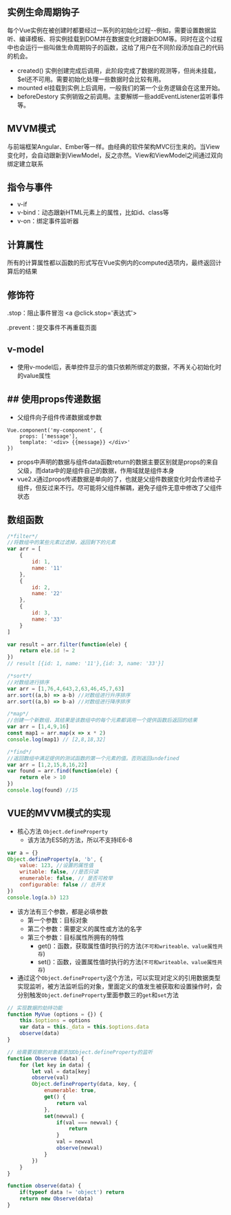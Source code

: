 ## 实例生命周期钩子

每个Vue实例在被创建时都要经过一系列的初始化过程--例如，需要设置数据监听、编译模板、将实例挂载到DOM并在数据变化时跟新DOM等。同时在这个过程中也会运行一些叫做生命周期钩子的函数，这给了用户在不同阶段添加自己的代码的机会。

* created() 实例创建完成后调用，此阶段完成了数据的观测等，但尚未挂载，$el还不可用。需要初始化处理一些数据时会比较有用。
* mounted el挂载到实例上后调用，一般我们的第一个业务逻辑会在这里开始。
* beforeDestory 实例销毁之前调用。主要解绑一些addEventListener监听事件等。

## MVVM模式

与前端框架Angular、Ember等一样。由经典的软件架构MVC衍生来的。当View变化时，会自动跟新到ViewModel，反之亦然。View和ViewModel之间通过双向绑定建立联系

## 指令与事件

* v-if
* v-bind：动态跟新HTML元素上的属性，比如id、class等
* v-on：绑定事件监听器

## 计算属性

所有的计算属性都以函数的形式写在Vue实例内的computed选项内，最终返回计算后的结果

## 修饰符

.stop：阻止事件冒泡 <a @click.stop='表达式'></a>

.prevent：提交事件不再重载页面

## v-model

* 使用v-model后，表单控件显示的值只依赖所绑定的数据，不再关心初始化时的value属性

## ## 使用props传递数据

* 父组件向子组件传递数据或参数

```vue
Vue.component('my-component', {
    props: ['message'],
    template: '<div> {{message}} </div>'
})
```

* props中声明的数据与组件data函数return的数据主要区别就是props的来自父级，而data中的是组件自己的数据，作用域就是组件本身
* vue2.x通过props传递数据是单向的了，也就是父组件数据变化时会传递给子组件，但反过来不行。尽可能将父组件解耦，避免子组件无意中修改了父组件状态

## 数组函数

```javascript
/*filter*/
//将数组中的某些元素过滤掉，返回剩下的元素
var arr = [
    {
        id: 1,
        name: '11'
    },
    {
        id: 2,
        name: '22'
    },
    {
        id: 3,
        name: '33'
    }
]

var result = arr.filter(function(ele) {
    return ele.id != 2
})
// result [{id: 1, name: '11'},{id: 3, name: '33'}]

/*sort*/
//对数组进行排序
var arr = [1,76,4,643,2,63,46,45,7,63]
arr.sort((a,b) => a-b) //对数组进行升序排序
arr.sort((a,b) => b-a) //对数组进行降序排序

/*map*/
//创建一个新数组，其结果是该数组中的每个元素都调用一个提供函数后返回的结果
var arr = [1,4,9,16]
const map1 = arr.map(x => x * 2)
console.log(map1) // [2,8,18,32]

/*find*/
//返回数组中满足提供的测试函数的第一个元素的值。否则返回undefined
var arr = [1,2,15,8,16,22]
var found = arr.find(function(ele) {
    return ele > 10
})
console.log(found) //15
```

## VUE的MVVM模式的实现

* 核心方法 `Object.defineProperty`
  * 该方法为ES5的方法，所以不支持IE6-8

```javascript
var a = {}
Object.defineProperty(a, 'b', {
    value: 123, //设置的属性值
    writable: false, //是否只读
    enumerable: false, // 是否可枚举
    configurable: false // 总开关
})
console.log(a.b) 123
```

* 该方法有三个参数，都是必填参数
  * 第一个参数：目标对象
  * 第二个参数：需要定义的属性或方法的名字
  * 第三个参数：目标属性所拥有的特性
    * get()：函数，获取属性值时执行的方法(`不可和writeable、value属性共存`)
    * set()：函数，设置属性值时执行的方法(`不可和writeable、value属性共存`)
* 通过这个`Object.defineProperty`这个方法，可以实现对定义的引用数据类型实现监听，被方法监听后的对象，里面定义的值发生被获取和设置操作时，会分别触发`Object.defineProperty`里面参数三的`get`和`set`方法

```javascript
// 实现数据的劫持功能
function MyVue (options = {}) {
    this.$options = options
    var data = this._data = this.$options.data
    observe(data)
}

// 给需要观察的对象都添加Object.defineProperty的监听
function Observe (data) {
    for (let key in data) {
        let val = data[key]
        observe(val)
        Object.defineProperty(data, key, {
            enumerable: true,
            get() {
                return val
            },
            set(newval) {
                if(val === newval) { 
                    return
                }
                val = newval
                observe(newval)
            }
        })
    }
}

function observe(data) {
    if(typeof data != 'object') return
    return new Observe(data)
}
```

